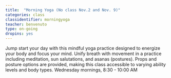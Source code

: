 ```yaml
---
title:  "Morning Yoga (No class Nov.2 and Nov. 9)"
categories: class
classidentifier: morningyoga
teacher: benvenuto
type: on-going
dropins: yes
---
```

Jump start your day with this mindful yoga practice designed to energize your body and focus your mind.  Unify breath with movement in a practice including meditation, sun salutations, and asanas (postures).  Props and posture options are provided, making this class accessible to varying ability levels and body types.
Wednesday mornings, 8:30 - 10:00 AM
